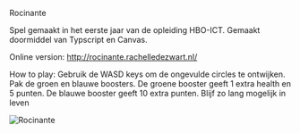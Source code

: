 Rocinante 

Spel gemaakt in het eerste jaar van de opleiding HBO-ICT. Gemaakt doormiddel van Typscript en Canvas. 

Online version: 
http://rocinante.rachelledezwart.nl/

How to play: 
Gebruik de WASD keys om de ongevulde circles te ontwijken. Pak de groen en blauwe boosters. De groene booster geeft 1 extra health en 5 punten. De blauwe booster geeft 10 extra punten. Blijf zo lang mogelijk in leven 


![Rocinante](assets/classDiagram/rocinante.jpg)

